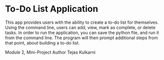 # To-Do List Application

This app provides users with the ability to create a to-do list for themselves. Using the command line, users can add, view, mark as complete, or delete tasks. In order to run the application, you can save the python file, and run it from the command line. The program will then prompt additional steps from that point, about building a to-do list.

Module 2, Mini-Project
Author Tejas Kulkarni